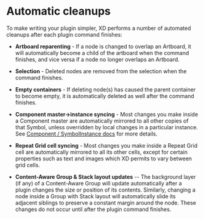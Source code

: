 # Automatic cleanups

To make writing your plugin simpler, XD performs a number of automated cleanups after each plugin command finishes:

* **Artboard reparenting** - If a node is changed to overlap an Artboard, it will automatically become a child of the artboard when the command finishes,
  and vice versa if a node no longer overlaps an Artboard.

* **Selection** - Deleted nodes are removed from the selection when the command finishes.

* **Empty containers** - If deleting node(s) has caused the parent container to become empty, it is automatically deleted as well after the command finishes.

* **Component master->instance syncing** - Most changes you make inside a Component master are automatically mirrored to all other copies of that Symbol, unless
  overridden by local changes in a particular instance. See [Component / SymbolInstance docs](../scenegraph/#SymbolInstance) for more details.

* **Repeat Grid cell syncing** - Most changes you make inside a Repeat Grid cell are automatically mirrored to all its other cells, except for certain properties
  such as text and images which XD permits to vary between grid cells.

* **Content-Aware Group & Stack layout updates** -- The background layer (if any) of a Content-Aware Group will update automatically after a plugin changes the
  size or position of its contents. Similarly, changing a node inside a Group with Stack layout will automatically slide its adjacent siblings to preserve a
  constant margin around the node. These changes do not occur until after the plugin command finishes.
